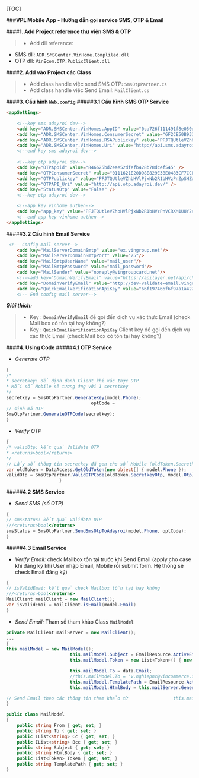﻿
[TOC]

###**VPL Mobile App - Hướng dẫn gọi service SMS, OTP & Email**

####**1. Add Project reference thư viện SMS & OTP**
> * Add dll reference:
 * SMS dll:   `ADR.SMSCenter.VinHome.Compliled.dll`
 * OTP dll: `VinEcom.OTP.PublicClient.dll`

####**2. Add vào Project các Class**
>* Add class handle việc send SMS OTP: `SmsOtpPartner.cs`
>* Add class handle việc Send Email: `MailClient.cs`

####**3. Cấu hình `Web.config`**
#####**3.1 Cấu hình SMS OTP Service**
```html
<appSettings>

    <!--key sms adayroi dev-->
    <add key="ADR.SMSCenter.VinHomes.AppID" value="0ca726f111491f8e050da0234b2f7027" />
    <add key="ADR.SMSCenter.VinHomes.ConsumerSecret" value="6F2CE50B933111B30D9FFA37569E9A3B" />
    <add key="ADR.SMSCenter.VinHomes.RSAPublickey" value="PFJTQUtleVZhbHVlPjxNb2R1bHVzPnNYY3RvTW9seU1LZkVISDRFWlhJeHlIb2NkZEFwamg5bTZMMlhicjJLSjJ1eTFJTGJNTmp3allWbkM3MTFqN2F2aGhEdmljNTZBMU82bjRrNXpzU1MxdzVNcDl5dURwR2R2V0Fnd1RkYlBjYUVUcVU3czVQVXRLK2VPMDVWbEE4QTRwNDNVMk9BSnlGa3pvb3NCM3gxbWdQQmJZVFlXR0lBK3VBU2xtR1l6TT08L01vZHVsdXM+PEV4cG9uZW50PkFRQUI8L0V4cG9uZW50PjwvUlNBS2V5VmFsdWU+" />
    <add key="ADR.SMSCenter.VinHomes.Uri" value="http://api.sms.adayroi.dev/" />
    <!--end key sms adayroi dev-->
    
    <!--key otp adayroi dev-->
    <add key="OTPAppid" value="846625bd2eae52dfefb428b78dcef545" />
    <add key="OTPConsumerSecret" value="0111621E20D98E829E3BE0483CF7CCF8" />
    <add key="OTPPublickey" value="PFJTQUtleVZhbHVlPjxNb2R1bHVzPnZpSHZqdHIxbDRESGV5R2t2L0ZCVGRnSWlHZ2ZheUxOS0o5QkMvSGxUT3YyN21Ic2RYazdDNmRuWW5EWnl0eHJJREdKSjVxQ25kUjMwdGlPY3RMM0psNEsvQlg2b25VeWVxTmgwd1lsWjhPbTlDWDRSdndjM2M0UWtvRzl2TGRnTXRtQTdRRUdEYjhrYy91UTBnZDZqWkwyc29aenpseXAzRitwZEFrTUZxRT08L01vZHVsdXM+PEV4cG9uZW50PkFRQUI8L0V4cG9uZW50PjwvUlNBS2V5VmFsdWU+" />
    <add key="OTPAPI_Uri" value="http://api.otp.adayroi.dev/" />
    <add key="StatusOtp" value="False" />
    <!--key otp adayroi dev-->

    <!--app key vinhome authen-->
    <add key="app_key" value="PFJTQUtleVZhbHVlPjxNb2R1bHVzPnVCRXM1UUY2akpzSGdCRmdKaERJSjZaVEIwK1VKdC80aHYwYmhtNHJ2amlsdUtqaWFWOVlDY1M2TEkwdmZVczhwSzZ1UWxGanplaGdkUGpDa01kaUFmaDNZODlVejNTaGpiV1FEbXNLZ0xNK0VHckJhdEN0YUQ0MERPUlcvaTRrd1JrLzU4cFhrZWprdndEVFJkd0xrQU9OOXBNNXF2QVZPVlJpMkczdVB6cz08L01vZHVsdXM+PEV4cG9uZW50PkFRQUI8L0V4cG9uZW50PjwvUlNBS2V5VmFsdWU+" />
    <!--end app key vinhome authen-->
</appSettings>
```
#####**3.2 Cấu hình Email Service**
```html
 <!-- Config mail server-->
    <add key="MailServerDomainSmtp" value="ex.vingroup.net"/>
    <add key="MailServerDomainSmtpPort" value="25"/>
    <add key="MailSmtpUserName" value="mail_user"/>
    <add key="MailSmtpPassword" value="mail_password"/>
    <add key="MailSender" value="noreply@vingroupcard.net"/>
    <!--<add key="DomainVerifyEmail" value="https://apilayer.net/api/check?access_key=faf7a44949ffc3f612effc9d4e853f43" />-->
    <add key="DomainVerifyEmail" value="http://dev-validate-email.vingroup.net/quickemailverification/v1/verify"/>
    <add key="QuickEmailVerificationApiKey" value="66f197466f6f97a1a42254fdb4297017933dd8ffbd1335fbdcc85afb703d"/>
    <!-- End config mail server-->
```
***Giải thích:***
>* Key : **`DomainVerifyEmail`** để gọi đến dịch vụ xác thực Email (check Mail box có tồn tại hay không?) 
>* Key : **`QuickEmailVerificationApiKey`** Client key để gọi đến dịch vụ xác thực Email (check Mail box có tồn tại hay không?) 



####**4. Using Code**
#####**4.1 OTP Service**
* *Generate OTP*
```c#
{
/*
* secretkey: để định danh Client khi xác thực OTP
* Mỗi số Mobile sẽ tương ứng với 1 secretkey
*/
secretkey = SmsOtpPartner.GenerateKey(model.Phone);
                                optCode = 
// sinh mã OTP
SmsOtpPartner.GenerateOTPCode(secretkey);
}
```
 * *Verify OTP*
```c#
{
/* validOtp: kết quả Validate OTP 
* <returns>bool</returns>
*/
// Lấy số thông tin secretkey đã gen cho số Mobile (oldToken.SecretkeyOtp)
var oldToken = DataAccess.GetOldToken(new object[] { model.Phone });
validOtp = SmsOtpPartner.ValidOTPCode(oldToken.SecretkeyOtp, model.Otp);
                    }
```
#####**4.2 SMS Service**
* *Send SMS (số OTP)*
```c#
{
// smsStatus: kết quả Validate OTP 
///<returns>bool</returns>
smsStatus = SmsOtpPartner.SendSmsOtpToAdayroi(model.Phone, optCode);
}
```
#####**4.3 Email Service**
* *Verify Email:* check Mailbox tồn tại trước khi Send Email (apply cho case khi đăng ký khi User nhập Email, Mobile rồi submit form. Hệ thống sẽ check Email đăng ký)
```c#
{
// isValidEmai: kết quả check Mailbox tồn tại hay không 
///<returns>bool</returns>
MailClient mailClient = new MailClient();
var isValidEmai = mailClient.isEmail(model.Email)
}
```

* *Send Email:* Tham số tham khảo Class ```MailModel```
```c#
private MailClient mailServer = new MailClient();
...
{
this.mailModel = new MailModel();
                        this.mailModel.Subject = EmailResource.ActiveEmail_Subject;
                        this.mailModel.Token = new List<Token>() { new Token() { TokenName = "Token0", Value = this.Url }};

                        this.mailModel.To = data.Email;
                        //this.mailModel.To = "v.nghiepnc@vincommerce.com";
                        this.mailModel.TemplatePath = EmailResource.ActiveEmail_PathFile;
                        this.mailModel.HtmlBody = this.mailServer.GeneralTemplate(this.mailModel.TemplatePath, this.mailModel.Token);

// Send Email theo các thông tin tham khảo từ                 this.mailServer.SendMailSMTP(this.mailModel);
}
```

```c#
public class MailModel
{
    public string From { get; set; }
    public string To { get; set; }
    public IList<string> Cc { get; set; }
    public IList<string> Bcc { get; set; }
    public string Subject { get; set; }
    public string HtmlBody { get; set; }
    public List<Token> Token { get; set; }
    public string TemplatePath { get; set; }
}
```